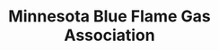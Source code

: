 ---
title: "Minnesota Blue Flame Gas Association"
url: /falcon-heights/minnesota-blue-flame-gas-association/
shop: Allgemein
---